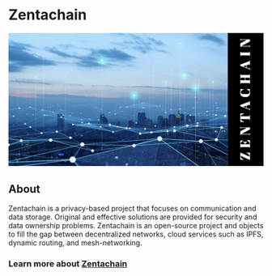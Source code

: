 <body>
  
<h1>Zentachain</h1>
<img src="https://github.com/ZentaChain/.github/blob/main/assets/zentachain_github.png" width="1028"/>
  
</body>

## About

Zentachain is a privacy-based project that focuses on communication and data storage. 
Original and effective solutions are provided for security and data ownership problems. 
Zentachain is an open-source project and objects to fill the gap between decentralized networks, cloud services such as IPFS, dynamic routing, and mesh-networking.
  
### Learn more about [Zentachain](https://github.com/ZentaChain/Zentachain)
